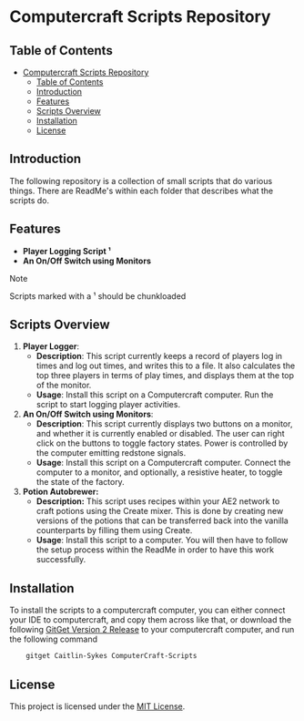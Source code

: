 # Computercraft Scripts Repository
## Table of Contents

- [Computercraft Scripts Repository](#computercraft-scripts-repository)
  - [Table of Contents](#table-of-contents)
  - [Introduction](#introduction)
  - [Features](#features)
  - [Scripts Overview](#scripts-overview)
  - [Installation](#installation)
  - [License](#license)

## Introduction

The following repository is a collection of small scripts that do various things. There are ReadMe's within each folder that describes what the scripts do.

## Features

- **Player Logging Script ¹**
- **An On/Off Switch using Monitors**
> [!note]  
> Scripts marked with a ¹ should be chunkloaded

## Scripts Overview

1. **Player Logger**:
    - **Description**: This script currently keeps a record of players log in times and log out times, and writes this to a file. It also calculates the top three players in terms of play times, and displays them at the top of the monitor.
    - **Usage**: Install this script on a Computercraft computer. Run the script to start logging player activities.
2. **An On/Off Switch using Monitors**:
    - **Description**: This script currently displays two buttons on a monitor, and whether it is currently enabled or disabled. The user can right click on the buttons to toggle factory states. Power is controlled by the computer emitting redstone signals.
    - **Usage**: Install this script on a Computercraft computer. Connect the computer to a monitor, and optionally, a resistive heater, to toggle the state of the factory.
3. **Potion Autobrewer:**
   - **Description:** This script uses recipes within your AE2 network to craft potions using the Create mixer. This is done by creating new versions of the potions that can be transferred back into the vanilla counterparts by filling them using Create.
   - **Usage**: Install this script to a computer. You will then have to follow the setup process within the ReadMe in order to have this work successfully. 


## Installation

To install the scripts to a computercraft computer, you can either connect your IDE to computercraft, and copy them across like that, or download the following [GitGet Version 2 Release](https://www.computercraft.info/forums2/index.php?/topic/17387-gitget-version-2-release/) to your computercraft computer, and run the following command

```bash
    gitget Caitlin-Sykes ComputerCraft-Scripts
```


## License

This project is licensed under the [MIT License](LICENSE).
